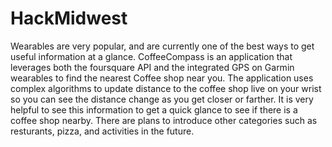 # HackMidwest

Wearables are very popular, and are currently one of the best ways to get useful information at a glance.
CoffeeCompass is an application that leverages both the foursquare API and the integrated GPS on Garmin wearables to
find the nearest Coffee shop near you.  The application uses complex algorithms to update distance to the coffee shop live
on your wrist so you can see the distance change as you get closer or farther.  It is very helpful to see this information to
get a quick glance to see if there is a coffee shop nearby.  There are plans to introduce other categories such as 
resturants, pizza, and activities in the future.